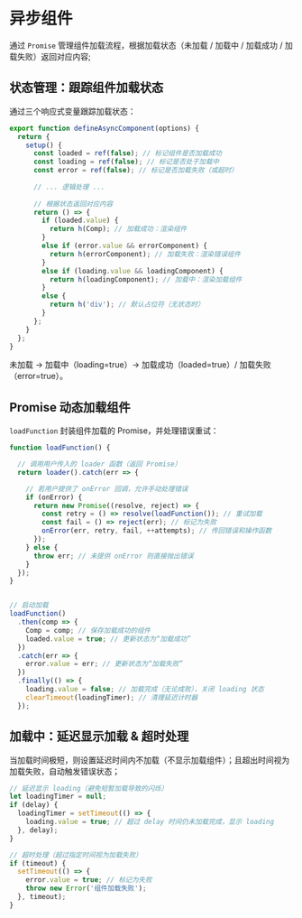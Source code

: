 # 异步组件
通过 `Promise` 管理组件加载流程，根据加载状态（未加载 / 加载中 / 加载成功 / 加载失败）返回对应内容;

## 状态管理：跟踪组件加载状态
通过三个响应式变量跟踪加载状态：
```ts
export function defineAsyncComponent(options) {
  return {
    setup() {
      const loaded = ref(false); // 标记组件是否加载成功
      const loading = ref(false); // 标记是否处于加载中
      const error = ref(false); // 标记是否加载失败（或超时）
      
      // ... 逻辑处理 ...
      
      // 根据状态返回对应内容
      return () => {
        if (loaded.value) {
          return h(Comp); // 加载成功：渲染组件
        } 
        else if (error.value && errorComponent) {
          return h(errorComponent); // 加载失败：渲染错误组件
        } 
        else if (loading.value && loadingComponent) {
          return h(loadingComponent); // 加载中：渲染加载组件
        } 
        else {
          return h('div'); // 默认占位符（无状态时）
        }
      };
    }
  };
}
```
未加载 → 加载中（loading=true）→ 加载成功（loaded=true）/ 加载失败（error=true）。

## Promise 动态加载组件
`loadFunction` 封装组件加载的 Promise，并处理错误重试：
```ts
function loadFunction() {

  // 调用用户传入的 loader 函数（返回 Promise）
  return loader().catch(err => {

    // 若用户提供了 onError 回调，允许手动处理错误
    if (onError) {
      return new Promise((resolve, reject) => {
        const retry = () => resolve(loadFunction()); // 重试加载
        const fail = () => reject(err); // 标记为失败
        onError(err, retry, fail, ++attempts); // 传回错误和操作函数
      });
    } else {
      throw err; // 未提供 onError 则直接抛出错误
    }
  });
}


// 启动加载
loadFunction()
  .then(comp => {
    Comp = comp; // 保存加载成功的组件
    loaded.value = true; // 更新状态为“加载成功”
  })
  .catch(err => {
    error.value = err; // 更新状态为“加载失败”
  })
  .finally(() => {
    loading.value = false; // 加载完成（无论成败），关闭 loading 状态
    clearTimeout(loadingTimer); // 清理延迟计时器
  });
```


## 加载中：延迟显示加载 & 超时处理
当加载时间极短，则设置延迟时间内不加载（不显示加载组件）；且超出时间视为加载失败，自动触发错误状态；
```ts
// 延迟显示 loading（避免短暂加载导致的闪烁）
let loadingTimer = null;
if (delay) {
  loadingTimer = setTimeout(() => {
    loading.value = true; // 超过 delay 时间仍未加载完成，显示 loading
  }, delay);
}

// 超时处理（超过指定时间视为加载失败）
if (timeout) {
  setTimeout(() => {
    error.value = true; // 标记为失败
    throw new Error('组件加载失败');
  }, timeout);
}
```